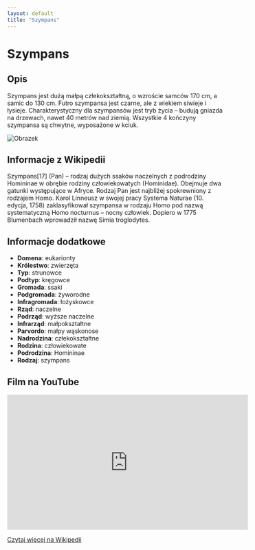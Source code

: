 ```yaml
---
layout: default
title: "Szympans"
---
```


# Szympans

## Opis

Szympans jest dużą małpą człekokształtną, o wzroście samców 170 cm, a samic do 130 cm. Futro szympansa jest czarne, ale z wiekiem siwieje i łysieje. Charakterystyczny dla szympansów jest tryb życia – budują gniazda na drzewach, nawet 40 metrów nad ziemią. Wszystkie 4 kończyny szympansa są chwytne, wyposażone w kciuk.

![Obrazek](https://afryka.biz.pl/wp-content/uploads/2019/02/szympans-1024x796.jpg)

## Informacje z Wikipedii

Szympans[17] (Pan) – rodzaj dużych ssaków naczelnych z podrodziny Homininae w obrębie rodziny człowiekowatych (Hominidae). Obejmuje dwa gatunki występujące w Afryce. Rodzaj Pan jest najbliżej spokrewniony z rodzajem Homo. Karol Linneusz w swojej pracy Systema Naturae (10. edycja, 1758) zaklasyfikował szympansa w rodzaju Homo pod nazwą systematyczną Homo nocturnus – nocny człowiek. Dopiero w 1775 Blumenbach wprowadził nazwę Simia troglodytes.

## Informacje dodatkowe

- **Domena**: eukarionty
- **Królestwo**: zwierzęta
- **Typ**: strunowce
- **Podtyp**: kręgowce
- **Gromada**: ssaki
- **Podgromada**: żyworodne
- **Infragromada**: łożyskowce
- **Rząd**: naczelne
- **Podrząd**: wyższe naczelne
- **Infrarząd**: małpokształtne
- **Parvordo**: małpy wąskonose
- **Nadrodzina**: człekokształtne
- **Rodzina**: człowiekowate
- **Podrodzina**: Homininae
- **Rodzaj**: szympans

## Film na YouTube

<iframe width="560" height="315" src="https://www.youtube.com/embed/Rk4zZ4wn7g4" frameborder="0" allow="accelerometer; autoplay; clipboard-write; encrypted-media; gyroscope; picture-in-picture" allowfullscreen></iframe>

[Czytaj więcej na Wikipedii](https://pl.wikipedia.org/wiki/Szympans)
